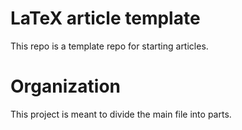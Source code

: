 # LaTeX article template

This repo is a template repo for starting articles.

# Organization

This project is meant to divide the main file into parts.
